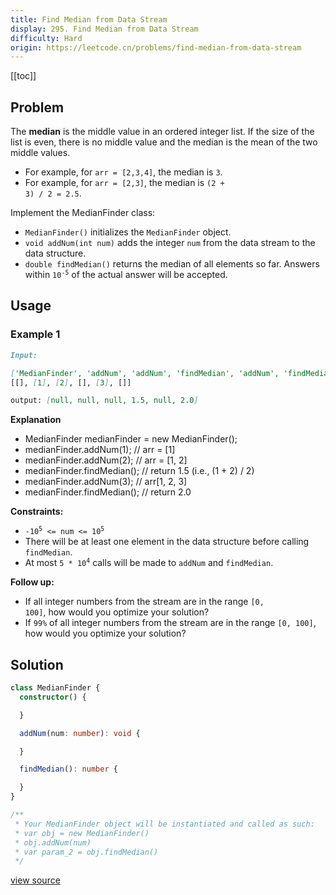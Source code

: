 ```yaml
---
title: Find Median from Data Stream
display: 295. Find Median from Data Stream
difficulty: Hard
origin: https://leetcode.cn/problems/find-median-from-data-stream
---
```


[[toc]]

## Problem

The **median** is the middle value in an ordered integer list. If the size of the list is even, there is no middle value and the median is the mean of the two middle values.

- For example, for <code>arr = [2,3,4]</code>, the median is <code>3</code>.
- For example, for <code>arr = [2,3]</code>, the median is <code>(2 + 3) / 2 = 2.5</code>.

Implement the MedianFinder class:

- <code>MedianFinder()</code> initializes the <code>MedianFinder</code> object.
- <code>void addNum(int num)</code> adds the integer <code>num</code> from the data stream to the data structure.
- <code>double findMedian()</code> returns the median of all elements so far. Answers within <code>10<sup>-5</sup></code> of the actual answer will be accepted.

## Usage

### Example 1

```md
Input:

['MedianFinder', 'addNum', 'addNum', 'findMedian', 'addNum', 'findMedian']
[[], [1], [2], [], [3], []]

output: [null, null, null, 1.5, null, 2.0]
```

**Explanation**

- MedianFinder medianFinder = new MedianFinder();
- medianFinder.addNum(1);    // arr = [1]
- medianFinder.addNum(2);    // arr = [1, 2]
- medianFinder.findMedian(); // return 1.5 (i.e., (1 + 2) / 2)
- medianFinder.addNum(3);    // arr[1, 2, 3]
- medianFinder.findMedian(); // return 2.0

**Constraints:**

- <code>-10<sup>5</sup> &lt;= num &lt;= 10<sup>5</sup></code>
- There will be at least one element in the data structure before calling <code>findMedian</code>.
- At most <code>5 * 10<sup>4</sup></code> calls will be made to <code>addNum</code> and <code>findMedian</code>.

**Follow up:**

- If all integer numbers from the stream are in the range <code>[0, 100]</code>, how would you optimize your solution?
- If <code>99%</code> of all integer numbers from the stream are in the range <code>[0, 100]</code>, how would you optimize your solution?

## Solution

```ts
class MedianFinder {
  constructor() {

  }

  addNum(num: number): void {

  }

  findMedian(): number {

  }
}

/**
 * Your MedianFinder object will be instantiated and called as such:
 * var obj = new MedianFinder()
 * obj.addNum(num)
 * var param_2 = obj.findMedian()
 */
```

[view source](https://leetcode.cn/problems/find-median-from-data-stream)
